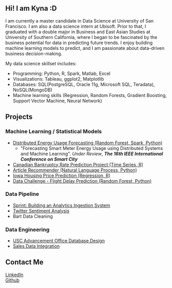 <script async src="https://www.googletagmanager.com/gtag/js?id=UA-113914402-1"></script>
<script>
  window.dataLayer = window.dataLayer || [];
  function gtag(){dataLayer.push(arguments);}
  gtag('js', new Date());

  gtag('config', 'UA-113914402-1');
</script>

<title>
Kyna Ji
</title>

## Hi! I am Kyna :D
I am currently a master candidate in Data Science at University of San Francisco. I am also a data science intern at Ubisoft. Prior to that, I graduated with a double major in Business and East Asian Studies at University of Southern California, where I began to be fascinated by the business potential for data in predicting future trends. I enjoy building machine learning models to predict, and I am passionate about data-driven business decision-making.
 
My data science skillset includes:
* Programming: Python, R, Spark, Matlab, Excel
* Visualizations: Tableau, ggplot2, Matplotlib
* Databases: SQL(PostgreSQL, Oracle 11g, Microsoft SQL, Teradata), NoSQL(MongoDB)
* Machine learning skills (Regression, Random Forests, Gradient Boosting, Support Vector Machine, Neural Network)

## Projects
### Machine Learning / Statistical Models
* [Distributed Energy Usage Forecasting (Random Forest, Spark, Python)](https://feiran-kyna-ji.github.io/projects/smart_meter)
  -  "Forecasting Smart Meter Energy Usage using Distributed Systems and Machine Learning". *Under Review*,  ***The 16th IEEE International Conference on Smart City***
* [Canadian Bankruptcy Rate Prediction Project (Time Series, R)](https://github.com/feiran-kyna-ji/canadian-bankruptcy-time-series)
* [Article Recommender (Natural Language Process, Python)](https://github.com/feiran-kyna-ji/article_recommender)
* [Iowa Housing Price Prediction (Regression, R)](https://github.com/feiran-kyna-ji/iowa_housing)
* [Data Challenge - Flight Delay Prediction (Random Forest, Python)](https://github.com/feiran-kyna-ji/data_challenge_flight_delay)

### Data Pipeline
* [Sprint: Building an Analytics Ingestion System](https://github.com/feiran-kyna-ji/sprint)
* [Twitter Sentiment Analysis](https://github.com/feiran-kyna-ji/twitter-sentiment/)
* Bart Data Cleaning

### Data Engineering
* [USC Advancement Office Database Design](https://github.com/feiran-kyna-ji/usc-database-design)
* [Sales Data Integration](https://feiran-kyna-ji.github.io/projects/sales_data)

## Contact Me
[LinkedIn](https://www.linkedin.com/in/kyna-ji/)  
[Github](https://github.com/feiran-kyna-ji)
